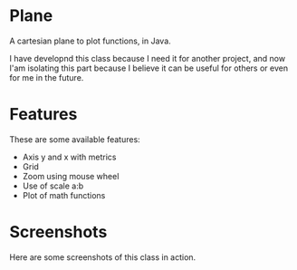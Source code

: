 Plane
=====

A cartesian plane to plot functions, in Java.

I have developnd this class because I need it for another project, and now
I'am isolating this part because I believe it can be useful for others or
even for me in the future.

Features
========

These are some available features:
  - Axis y and x with metrics
  - Grid
  - Zoom using mouse wheel
  - Use of scale a:b
  - Plot of math functions

Screenshots
===========

Here are some screenshots of this class in action.


